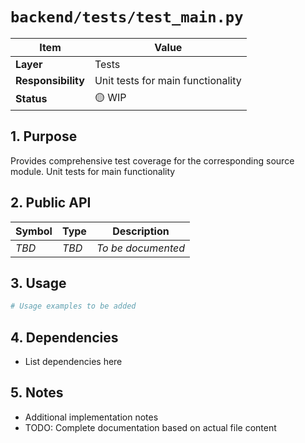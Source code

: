 # `backend/tests/test_main.py`

| Item               | Value                                                              |
| ------------------ | ------------------------------------------------------------------ |
| **Layer**          | Tests                                                           |
| **Responsibility** | Unit tests for main functionality                                                   |
| **Status**         | 🟡 WIP                                                            |

## 1. Purpose

Provides comprehensive test coverage for the corresponding source module. Unit tests for main functionality

## 2. Public API

| Symbol       | Type     | Description            |
| ------------ | -------- | ---------------------- |
| *TBD*        | *TBD*    | *To be documented*     |

## 3. Usage

```python
# Usage examples to be added
```

## 4. Dependencies

- List dependencies here

## 5. Notes

- Additional implementation notes
- TODO: Complete documentation based on actual file content
